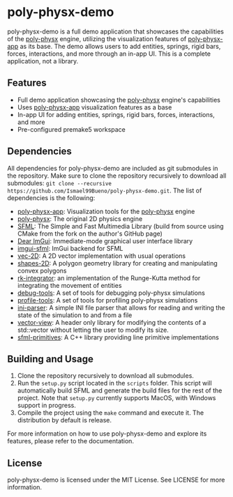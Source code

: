 # poly-physx-demo

poly-physx-demo is a full demo application that showcases the capabilities of the [poly-physx](https://github.com/Ismael99Bueno/poly-physx) engine, utilizing the visualization features of [poly-physx-app](https://github.com/Ismael99Bueno/poly-physx-app) as its base. The demo allows users to add entities, springs, rigid bars, forces, interactions, and more through an in-app UI. This is a complete application, not a library.

## Features

- Full demo application showcasing the [poly-physx](https://github.com/Ismael99Bueno/poly-physx) engine's capabilities
- Uses [poly-physx-app](https://github.com/Ismael99Bueno/poly-physx-app) visualization features as a base
- In-app UI for adding entities, springs, rigid bars, forces, interactions, and more
- Pre-configured premake5 workspace

## Dependencies

All dependencies for poly-physx-demo are included as git submodules in the repository. Make sure to clone the repository recursively to download all submodules: `git clone --recursive https://github.com/Ismael99Bueno/poly-physx-demo.git`. The list of dependencies is the following:

- [poly-physx-app](https://github.com/Ismael99Bueno/poly-physx-app): Visualization tools for the [poly-physx](https://github.com/Ismael99Bueno/poly-physx) engine
- [poly-physx](https://github.com/Ismael99Bueno/poly-physx): The original 2D physics engine
- [SFML](https://github.com/Ismael99Bueno/SFML): The Simple and Fast Multimedia Library (build from source using CMake from the fork on the author's GitHub page)
- [Dear ImGui](https://github.com/Ismael99Bueno/imgui): Immediate-mode graphical user interface library
- [imgui-sfml](https://github.com/Ismael99Bueno/imgui-sfml): ImGui backend for SFML
- [vec-2D](https://github.com/Ismael99Bueno/vec-2D): A 2D vector implementation with usual operations
- [shapes-2D](https://github.com/Ismael99Bueno/shapes-2D): A polygon geometry library for creating and manipulating convex polygons
- [rk-integrator](https://github.com/Ismael99Bueno/rk-integrator): an implementation of the Runge-Kutta method for integrating the movement of entities
- [debug-tools](https://github.com/Ismael99Bueno/debug-tools): A set of tools for debugging poly-physx simulations
- [profile-tools](https://github.com/Ismael99Bueno/profile-tools): A set of tools for profiling poly-physx simulations
- [ini-parser](https://github.com/Ismael99Bueno/ini-parser): A simple INI file parser that allows for reading and writing the state of the simulation to and from a file
- [vector-view](https://github.com/Ismael99Bueno/vector-view): A header only library for modifying the contents of a std::vector without letting the user to modify its size.
- [sfml-primitives](https://github.com/Ismael99Bueno/sfml-primitives): A C++ library providing line primitive implementations

## Building and Usage

1. Clone the repository recursively to download all submodules.
2. Run the `setup.py` script located in the `scripts` folder. This script will automatically build SFML and generate the build files for the rest of the project. Note that `setup.py` currently supports MacOS, with Windows support in progress.
3. Compile the project using the `make` command and execute it. The distribution by default is release.

For more information on how to use poly-physx-demo and explore its features, please refer to the documentation.

## License

poly-physx-demo is licensed under the MIT License. See LICENSE for more information.
